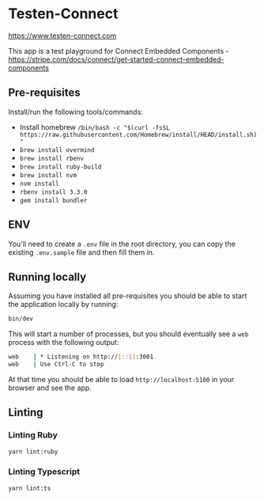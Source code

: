 # Testen-Connect

https://www.testen-connect.com

This app is a test playground for Connect Embedded Components - https://stripe.com/docs/connect/get-started-connect-embedded-components

## Pre-requisites

Install/run the following tools/commands:

- Install homebrew `/bin/bash -c "$(curl -fsSL https://raw.githubusercontent.com/Homebrew/install/HEAD/install.sh)"`
- `brew install overmind`
- `brew install rbenv`
- `brew install ruby-build`
- `brew install nvm`
- `nvm install`
- `rbenv install 3.3.0`
- `gem install bundler`

## ENV

You'll need to create a `.env` file in the root directory, you can copy the existing `.env.sample` file and then fill them in.

## Running locally

Assuming you have installed all pre-requisites you should be able to start the application locally by running:

```bash
bin/dev
```

This will start a number of processes, but you should eventually see a `web` process with the following output:

```bash
web    | * Listening on http://[::1]:3001
web    | Use Ctrl-C to stop
```

At that time you should be able to load `http://localhost:5100` in your browser and see the app.

## Linting

### Linting Ruby

```bash
yarn lint:ruby
```

### Linting Typescript

```bash
yarn lint:ts
```
